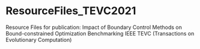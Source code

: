 # ResourceFiles_TEVC2021
Resource Files for publication: Impact of Boundary Control Methods on Bound-constrained Optimization Benchmarking
IEEE TEVC (Transactions on Evolutionary Computation)
